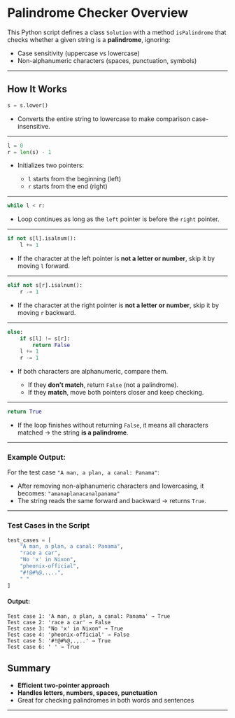 # **Palindrome Checker Overview**

This Python script defines a class `Solution` with a method `isPalindrome` that checks whether a given string is a **palindrome**, ignoring:

- Case sensitivity (uppercase vs lowercase)
- Non-alphanumeric characters (spaces, punctuation, symbols)

---

## **How It Works**

```python
s = s.lower()
```

- Converts the entire string to lowercase to make comparison case-insensitive.

---

```python
l = 0
r = len(s) - 1
```

- Initializes two pointers:

  - `l` starts from the beginning (left)
  - `r` starts from the end (right)

---

```python
while l < r:
```

- Loop continues as long as the `left` pointer is before the `right` pointer.

---

```python
if not s[l].isalnum():
    l += 1
```

- If the character at the left pointer is **not a letter or number**, skip it by moving `l` forward.

---

```python
elif not s[r].isalnum():
    r -= 1
```

- If the character at the right pointer is **not a letter or number**, skip it by moving `r` backward.

---

```python
else:
    if s[l] != s[r]:
        return False
    l += 1
    r -= 1
```

- If both characters are alphanumeric, compare them.

  - If they **don’t match**, return `False` (not a palindrome).
  - If they **match**, move both pointers closer and keep checking.

---

```python
return True
```

- If the loop finishes without returning `False`, it means all characters matched → the string **is a palindrome**.

---

### **Example Output:**

For the test case `"A man, a plan, a canal: Panama"`:

- After removing non-alphanumeric characters and lowercasing, it becomes:
  `"amanaplanacanalpanama"`
- The string reads the same forward and backward → returns `True`.

---

### **Test Cases in the Script**

```python
test_cases = [
    "A man, a plan, a canal: Panama",
    "race a car",
    "No 'x' in Nixon",
    "pheonix-official",
    "#!@#%@,.,..",
    " "
]
```

#### Output:

```
Test case 1: 'A man, a plan, a canal: Panama' → True
Test case 2: 'race a car' → False
Test case 3: "No 'x' in Nixon" → True
Test case 4: 'pheonix-official' → False
Test case 5: '#!@#%@,.,..' → True
Test case 6: ' ' → True
```

## Summary

- **Efficient two-pointer approach**
- **Handles letters, numbers, spaces, punctuation**
- Great for checking palindromes in both words and sentences

---
